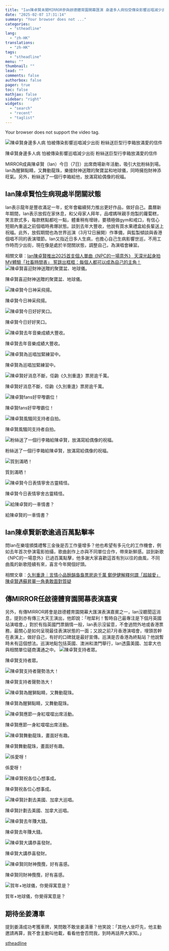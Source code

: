 ```yaml
---
title: "Ian陳卓賢未聞MIRROR參與啟德體育園開幕匯演 身邊多人病怕受傳染影響巡唱減少出街 粉絲送巨型行李箱放滿愛的信件"
date: "2025-02-07 17:31:14"
summary: "Your browser does not ..."
categories:
  - "stheadline"
lang:
  - "zh-HK"
translations:
  - "zh-HK"
tags:
  - "stheadline"
menu: ""
thumbnail: ""
lead: ""
comments: false
authorbox: false
pager: true
toc: false
mathjax: false
sidebar: "right"
widgets:
  - "search"
  - "recent"
  - "taglist"
---
```


Your browser does not support the video tag.



![陳卓賢身邊多人病 怕被傳染影響巡唱減少出街 粉絲送巨型行李箱放滿愛的信件](https://image.stheadline.com/f/680p0/0x0/100/none/a5ee9c84ae239ee6e2f79450314b02d1/stheadline/inewsmedia/20250207/_2025020717020017699.jpg)

陳卓賢身邊多人病 怕被傳染影響巡唱減少出街 粉絲送巨型行李箱放滿愛的信件




MIRROR成員陳卓賢（Ian）今日（7日）出席商場新年活動，吸引大批粉絲到場。Ian為醒獅點睛，又舞動龍珠，樂接財神送贈的聚寶盆和地球儀，同時擁抱財神添旺氣。另外，粉絲送了一個行李箱給他，放滿寫給偶像的祝福。

Ian陳卓賢怕生病現處半閉關狀態
----------------

Ian表示龍年是豐收滿足一年，蛇年會繼續努力推出更好作品，做好自己。農曆新年期間，Ian表示放假在家休息，和父母家人拜年，品嚐媽咪親手炮製的蘿蔔糕，笑言款式多，每款糕點都吃一點，體重稍有增磅，要積極做gym和戒口，有信心短期內重返之前個唱時弗爆狀態。談到去年大豐收，他說有買水果禮盒給長輩送上祝福。此外，放假期間也為世界巡演（3月12日展開）作準備，與監製傾談與香港個唱不同的表演環節。Ian又指近日多人生病，也擔心自己生病影響世巡，不用工作時而少出街，現在像是處於半閉關狀態，調整自己，為演唱會練習。

相關文章︰[Ian陳卓賢推出2025首支個人單曲《NPC的一場意外》 天濛光起身拍MV體驗「社畜時間表」 誓跳出框框：每個人都可以成為自己的主角！](https://www.stheadline.com/film-drama/3424718/Ian%E9%99%B3%E5%8D%93%E8%B3%A2%E6%8E%A8%E5%87%BA2025%E9%A6%96%E6%94%AF%E5%80%8B%E4%BA%BA%E5%96%AE%E6%9B%B2NPC%E7%9A%84%E4%B8%80%E5%A0%B4%E6%84%8F%E5%A4%96-%E5%A4%A9%E6%BF%9B%E5%85%89%E8%B5%B7%E8%BA%AB%E6%8B%8DMV%E9%AB%94%E9%A9%97%E7%A4%BE%E7%95%9C%E6%99%82%E9%96%93%E8%A1%A8-%E8%AA%93%E8%B7%B3%E5%87%BA%E6%A1%86%E6%A1%86%E6%AF%8F%E5%80%8B%E4%BA%BA%E9%83%BD%E5%8F%AF%E4%BB%A5%E6%88%90%E7%82%BA%E8%87%AA%E5%B7%B1%E7%9A%84%E4%B8%BB%E8%A7%92)
 ![陳卓賢喜迎財神送贈的聚寶盆、地球儀。](https://image.hkhl.hk/f/1024p0/0x0/100/none/70d050dd593887bb8914f5f53f2f6d4d/2025-02/KakaoTalk_20250207_151950842_13.jpg)


陳卓賢喜迎財神送贈的聚寶盆、地球儀。



 ![陳卓賢今日神采飛揚。](https://image.hkhl.hk/f/1024p0/0x0/100/none/57f11dd51e28275eab18bbe73ff5e124/2025-02/KakaoTalk_20250207_151950842_14.jpg)


陳卓賢今日神采飛揚。



 ![陳卓賢今日好好笑口。](https://image.hkhl.hk/f/1024p0/0x0/100/none/3954c20f72f2a2a5a78f60cc00871161/2025-02/KakaoTalk_20250207_151950842_15.jpg)


陳卓賢今日好好笑口。



 ![陳卓賢去年音樂成績大豐收。](https://image.hkhl.hk/f/1024p0/0x0/100/none/8a74dac8f90715c781866ccf75327e89/2025-02/KakaoTalk_20250207_151950842_16.jpg)


陳卓賢去年音樂成績大豐收。



 ![陳卓賢為巡唱加緊練習中。](https://image.hkhl.hk/f/1024p0/0x0/100/none/4192a8ccc2f4ac21ac65c2df5444d475/2025-02/KakaoTalk_20250207_151950842_17.jpg)


陳卓賢為巡唱加緊練習中。



 ![陳卓賢好消息不斷，佢齣《久別重逢》票房逾千萬。](https://image.hkhl.hk/f/1024p0/0x0/100/none/22af9fb918e1e77c5045597eaf68ce71/2025-02/KakaoTalk_20250207_151950842_18.jpg)


陳卓賢好消息不斷，佢齣《久別重逢》票房逾千萬。



 ![陳卓賢fans好早嚟霸位！](https://image.hkhl.hk/f/1024p0/0x0/100/none/8d8c4cfc22864d4b58cf94d0413f04dc/2025-02/KakaoTalk_20250207_151950842_19.jpg)


陳卓賢fans好早嚟霸位！



 ![陳卓賢風騷同支持者自拍。](https://image.hkhl.hk/f/1024p0/0x0/100/none/f44d7a5952ecd6f28ee04c100abbd77e/2025-02/KakaoTalk_20250207_151950842_20.jpg)


陳卓賢風騷同支持者自拍。



 ![粉絲送了一個行李箱給陳卓賢，放滿寫給偶像的祝福。](https://image.hkhl.hk/f/1024p0/0x0/100/none/addd0f197d69f60dbf22e5762d443816/2025-02/KakaoTalk_20250207_151950842_22.jpg)


粉絲送了一個行李箱給陳卓賢，放滿寫給偶像的祝福。



 ![質到滿晒！](https://image.hkhl.hk/f/1024p0/0x0/100/none/8b5c15ead1c9a3d46fb6978ca0b23f91/2025-02/KakaoTalk_20250207_151950842_23.jpg)


質到滿晒！



 ![陳卓賢今日表情寧舍古靈精怪。](https://image.hkhl.hk/f/1024p0/0x0/100/none/fb8d98c1aa5b6ef04a2634508a0345b0/2025-02/KakaoTalk_20250207_151950842_24.jpg)


陳卓賢今日表情寧舍古靈精怪。



 ![給陳卓賢的一車情書？](https://image.hkhl.hk/f/1024p0/0x0/100/none/1a65e0f65b75ffffa5a744e0d503fa67/2025-02/KakaoTalk_20250207_151950842_25.jpg)


給陳卓賢的一車情書？




Ian陳卓賢新歌逾過百萬點擊率
---------------

問Ian在樂壇頒獎禮奪三金後是否工作量增多？他也希望有多元化的工作機會，例如去年首次參演電影拍攝，歌曲創作上亦與不同單位合作，帶來新鮮感。談到新歌《NPC的一場意外》已過百萬點擊，他多謝大家喜歡這首有別以往的曲風，不同曲風的新歌陸續有來，喜言今年開個好頭。

相關文章︰[久別重逢｜言情小品餘韻裊裊票房逾千萬 鄭伊健解釋何謂「超越愛」 陳卓賢遇蘇昇華一角勇敢面對質疑](https://www.stheadline.com/film-drama/3425922/%E4%B9%85%E5%88%A5%E9%87%8D%E9%80%A2%E8%A8%80%E6%83%85%E5%B0%8F%E5%93%81%E9%A4%98%E9%9F%BB%E8%A3%8A%E8%A3%8A%E7%A5%A8%E6%88%BF%E9%80%BE%E5%8D%83%E8%90%AC-%E9%84%AD%E4%BC%8A%E5%81%A5%E8%A7%A3%E9%87%8B%E4%BD%95%E8%AC%82%E8%B6%85%E8%B6%8A%E6%84%9B-%E9%99%B3%E5%8D%93%E8%B3%A2%E9%81%87%E8%98%87%E6%98%87%E8%8F%AF%E4%B8%80%E8%A7%92%E5%8B%87%E6%95%A2%E9%9D%A2%E5%B0%8D%E8%B3%AA%E7%96%91)

傳MIRROR任啟德體育園開幕表演嘉賓
-------------------

另外，有傳MIRROR將會是啟德體育園開幕大匯演表演嘉賓之一，Ian沒聽聞這消息，提到亦有傳三大天王演出，他即說：「咁犀利！暫時自己最專注是下個月英國站演唱會。」對於有指英國門票銷情一般，Ian表示沒留意，不會過問外地或香港票務，最關心是如何呈現最佳表演狀態的一面；又說之前7月香港演唱會，埋頭苦幹在表演上，做好自己，有好的口碑就是最好宣傳。巡演是否香港為終點站？他說暫時未有這個想法。巡演地點包括英國、澳洲和澳門舉行，Ian透露美國、加拿大也與相關單位磋商溝通之中。
 ![陳卓賢支持者眾。](https://image.hkhl.hk/f/1024p0/0x0/100/none/8e90aef97aeb72a05c6fafee94b9a475/2025-02/KakaoTalk_20250207_151950842_01.jpg)


陳卓賢支持者眾。



 ![陳卓賢支持者聲勢浩大！](https://image.hkhl.hk/f/1024p0/0x0/100/none/67ca24c23ce849acd4c5debb23f7328d/2025-02/KakaoTalk_20250207_151950842.jpg)


陳卓賢支持者聲勢浩大！



 ![陳卓賢為醒獅點睛，又舞動龍珠。](https://image.hkhl.hk/f/1024p0/0x0/100/none/a0d6f1221e616ed6f7fb74ce26b4dc8c/2025-02/KakaoTalk_20250207_151950842_03.jpg)


陳卓賢為醒獅點睛，又舞動龍珠。



 ![陳卓賢應節一身紅噹噹出席活動。](https://image.hkhl.hk/f/1024p0/0x0/100/none/502f2f48f09c36b8f6b4537d74e79f49/2025-02/KakaoTalk_20250207_151950842_04.jpg)


陳卓賢應節一身紅噹噹出席活動。



 ![陳卓賢舞動龍珠，畫面好有趣。](https://image.hkhl.hk/f/1024p0/0x0/100/none/67fb0216feb0e66cfd752f7fe824bc59/2025-02/KakaoTalk_20250207_151950842_05.jpg)


陳卓賢舞動龍珠，畫面好有趣。



 ![係愛呀！](https://image.hkhl.hk/f/1024p0/0x0/100/none/995308c3f00963c4c8c39a233ef28260/2025-02/KakaoTalk_20250207_151950842_06.jpg)


係愛呀！



 ![陳卓賢祝各位心想事成。](https://image.hkhl.hk/f/1024p0/0x0/100/none/678a34463021a3138aecdc1f695745c9/2025-02/KakaoTalk_20250207_151950842_07.jpg)


陳卓賢祝各位心想事成。



 ![陳卓賢計劃去美國、加拿大巡唱。](https://image.hkhl.hk/f/1024p0/0x0/100/none/f0823ebbb501d3eef7cda6b7d659d8ee/2025-02/KakaoTalk_20250207_151950842_08.jpg)


陳卓賢計劃去美國、加拿大巡唱。



 ![陳卓賢去年賺大錢。](https://image.hkhl.hk/f/1024p0/0x0/100/none/ad593a07b111bad7b29f24f1ef1c37aa/2025-02/KakaoTalk_20250207_151950842_09.jpg)


陳卓賢去年賺大錢。



 ![陳卓賢大講恭喜發財。](https://image.hkhl.hk/f/1024p0/0x0/100/none/815c72c361a18e42125bfd978d4d7198/2025-02/KakaoTalk_20250207_151950842_10.jpg)


陳卓賢大講恭喜發財。



 ![陳卓賢同財神攬攬，好有喜感。](https://image.hkhl.hk/f/1024p0/0x0/100/none/2e100e408882183ea474f4492fadfbf6/2025-02/KakaoTalk_20250207_151950842_11.jpg)


陳卓賢同財神攬攬，好有喜感。



 ![ 賀年+地球儀，你覺得寓意是？](https://image.hkhl.hk/f/1024p0/0x0/100/none/a371a660b95e082da6aa8826daa02251/2025-02/KakaoTalk_20250207_151950842_12.jpg)


賀年+地球儀，你覺得寓意是？




期待坐姜濤車
------

提到姜濤成功考獲車牌，笑問敢不敢坐姜濤車？他笑說：「其他人坐吓先，他主動邀請再算，我不會主動叫他載，看看他會否問我，到時再話畀大家知。」

[stheadline](https://std.stheadline.com/realtime/article/2051418/即時-娛樂-Ian陳卓賢未聞MIRROR參與啟德體育園開幕匯演-身邊多人病怕受傳染影響巡唱減少出街-粉絲送巨型行李箱放滿愛的信件)
